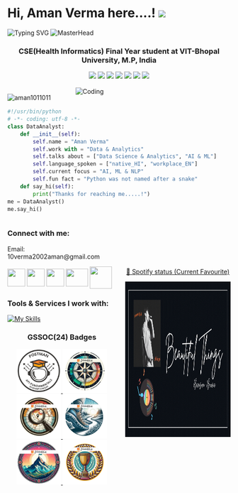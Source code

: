 
Hi, Aman Verma here....! ![](https://user-images.githubusercontent.com/18350557/176309783-0785949b-9127-417c-8b55-ab5a4333674e.gif) 
===================================================================================================================================




![Typing SVG](https://readme-typing-svg.demolab.com?font=Fira+Code&duration=5000&pause=1000&color=12236FF&width=435&lines=I+always+look+out+for+Data.)
![MasterHead](https://user-images.githubusercontent.com/10498744/210012254-234538ff-d198-48aa-8964-37e6fd45d227.gif)
<h3 align="center">CSE(Health Informatics) Final Year student at VIT-Bhopal University, M.P, India</h3>





<div align="center">
<img height="155em" src="https://github-profile-summary-cards.vercel.app/api/cards/profile-details?username=AMAN1011011&theme=radical">
<img height="155em" src="https://github-profile-summary-cards.vercel.app/api/cards/stats?username=AMAN1011011&theme=radical">
<img height="155em" src="https://github-profile-summary-cards.vercel.app/api/cards/repos-per-language?username=AMAN1011011&theme=radical">
<img height="160em" src="https://github-profile-summary-cards.vercel.app/api/cards/most-commit-language?username=AMAN1011011&theme=radical">
<img height="155em" src="https://github-profile-summary-cards.vercel.app/api/cards/productive-time?username=AMAN1011011&theme=radical&utcOffset=8">
<img height="166em" src="https://github-readme-stats.vercel.app/api?username=AMAN1011011&theme=radical&hide_border=false&include_all_commits=false&count_private=false">
<img height="166em" src="https://github-readme-streak-stats.herokuapp.com/?user=AMAN1011011&theme=radical">
</div><br>





<img align="right" alt="Coding" width="350" src="https://user-images.githubusercontent.com/5713670/87202985-820dcb80-c2b6-11ea-9f56-7ec461c497c3.gif">
<p align="left"> <img src="https://komarev.com/ghpvc/?username=aman1011011&label=Profile%20views&color=0e75b6&style=flat" alt="aman1011011" /> </p>






```python
#!/usr/bin/python
# -*- coding: utf-8 -*-
class DataAnalyst:
    def __init__(self):
        self.name = "Aman Verma"
        self.work with = "Data & Analytics"
        self.talks about = ["Data Science & Analytics", "AI & ML"]
        self.language_spoken = ["native_HI", "workplace_EN"]
        self.current focus = "AI, ML & NLP"
        self.fun fact = "Python was not named after a snake"
    def say_hi(self):
        print("Thanks for reaching me.....!")
me = DataAnalyst()
me.say_hi()
```



<div style='display:flex; align-items:center; gap: 10px;' align='center'>
<div align="left">
<h3 align="left">Connect with me:</h3>
<p>Email: 10verma2002aman@gmail.com</p>
<p align="left">
<a href="https://www.linkedin.com/in/amanv10/" target="blank"><img align="center" src="https://cdn-icons-png.flaticon.com/512/174/174857.png", height="40" width="40" /></a>
<a href="https://mail.google.com/mail/u/0/#inbox?compose=CllgCJfqchczDFGcNKzZPNJvptcsPmFzwNLcfCNfxjBpDsfLSxcQwtMLfxMRKhrmTdnDjpKGWJB" target="blank"><img align="center" src="https://cdn-icons-png.flaticon.com/512/281/281769.png", height="40" width="40" /></a>
<a href="https://www.instagram.com/picso_vids/?next=%2F" target="blank"><img align="center" src="https://upload.wikimedia.org/wikipedia/commons/thumb/e/e7/Instagram_logo_2016.svg/2048px-Instagram_logo_2016.svg.png", height="40" width="40" /></a>
<a href="https://www.youtube.com/@technostacks001" target="blank"><img align="center" src="https://upload.wikimedia.org/wikipedia/commons/e/ef/Youtube_logo.png?20220706172052", height="40" width="50" /></a>
<a href="https://github.com/AMAN1011011" target="blank"><img align="center" src="https://icon-library.com/images/github-icon-white/github-icon-white-5.jpg", height="50" width="50" /></a>
</p>






<h3 align="left">Tools & Services I work with:</h3>

[![My Skills](https://skillicons.dev/icons?i=py,mysql,cpp,r,tensorflow,bootstrap,sklearn,opencv,pytorch,raspberrypi,arduino,gcp,aws,mongodb,express,react,nodejs,docker,postman,git&perline=5)](https://skillicons.dev)

</a>




<h3 align="center">GSSOC(24) Badges</h3>
<div style='display:flex; align-items:center; gap: 10px;' align='center'><a href="https://gssoc.girlscript.tech/leaderboard">
<img src="https://raw.githubusercontent.com/girlscript/gssoc-website-new/main/public/badges/postman.png" width="100px" height="100px" />
  <img src="https://github.com/girlscript/gssoc-website-new/blob/main/public/badges/1.png" width="100px" height="100px" />
  <img src="https://github.com/girlscript/gssoc-website-new/blob/main/public/badges/2.png" width="100px" height="100px" />
  <img src="https://github.com/girlscript/gssoc-website-new/blob/main/public/badges/3.png" width="100px" height="100px" />
  <img src="https://github.com/girlscript/gssoc-website-new/blob/main/public/badges/4.png" width="100px" height="100px" />
  <img src="https://github.com/girlscript/gssoc-website-new/blob/main/public/badges/5.png" width="100px" height="100px" />
</div>



</div>
<div align="center">
<p align="center">🎵 Spotify status (Current Favourite)</p>
<p align="center">
<a href="https://open.spotify.com/album/29aSKB1qPEbN0Qf9OPSQpw">
<img src="https://github.com/AMAN1011011/AMAN1011011/blob/main/Beautiful%20Things.gif" width="600" height="350" align="center" alt="Now Playing">
</a>
</p>
</div>
</div>


